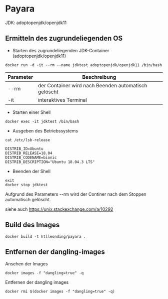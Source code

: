 # Payara

JDK: adoptopenjdk/openjdk11

## Ermitteln des zugrundeliegenden OS

- Starten des zugrundeliegenden JDK-Container (adoptopenjdk/openjdk11)

```
docker run -d -it --rm --name jdktest adoptopenjdk/openjdk11 /bin/bash
```

| Parameter | Beschreibung |
|---|---|
| --rm | der Container wird nach Beenden automatisch gelöscht |
| -it | interaktives Terminal

- Starten einer Shell

```
docker exec -it jdktest /bin/bash
```

- Ausgeben des Betriebssystems

```
cat /etc/lsb-release
```

```
DISTRIB_ID=Ubuntu
DISTRIB_RELEASE=18.04
DISTRIB_CODENAME=bionic
DISTRIB_DESCRIPTION="Ubuntu 18.04.3 LTS"
```

- Beenden der Shell

```
exit
docker stop jdktest
```

Aufgrund des Parameters --rm wird der Continer nach dem Stoppen automatisch gelöscht.

siehe auch <https://unix.stackexchange.com/a/10292>


## Build des Images

```
docker build -t htlleonding/payara .
```


## Entfernen der dangling-images

Ansehen der Images

```
docker images -f "dangling=true" -q
```

Entfernen der dangling images

```
docker rmi $(docker images -f "dangling=true" -q)
```
